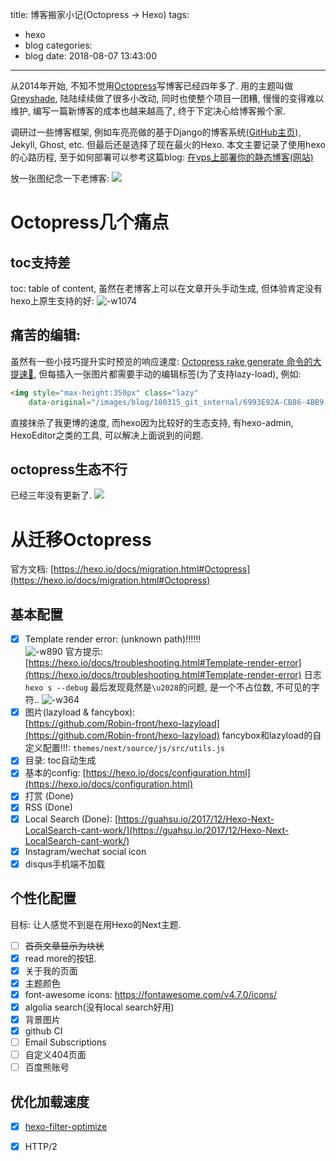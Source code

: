 title: 博客搬家小记(Octopress → Hexo)
tags:
  - hexo
  - blog
categories:
  - blog
date: 2018-08-07 13:43:00
---

从2014年开始, 不知不觉用[Octopress](http://octopress.org/)写博客已经四年多了. 用的主题叫做[Greyshade](https://shashankmehta.in/archive/2012/greyshade.html), 陆陆续续做了很多小改动, 同时也使整个项目一团糟, 慢慢的变得难以维护, 编写一篇新博客的成本也越来越高了, 终于下定决心给博客搬个家. 

调研过一些博客框架, 例如车亮亮做的基于Django的博客系统([GitHub主页](https://github.com/liangliangyy/DjangoBlog)), Jekyll, Ghost, etc. 但最后还是选择了现在最火的Hexo. 本文主要记录了使用hexo的心路历程, 至于如何部署可以参考这篇blog: [在vps上部署你的静态博客(网站)
](/blog/20170729/octopress-nginx-vps/)   

<!--more-->

放一张图纪念一下老博客:
![](/images/blog/180807_octopress_to_hexo/old_blog.png)


# Octopress几个痛点
## toc支持差
toc: table of content, 虽然在老博客上可以在文章开头手动生成, 但体验肯定没有hexo上原生支持的好:
![-w1074](/images/blog/180807_octopress_to_hexo/15336334210310.jpg)


## 痛苦的编辑:
虽然有一些小技巧提升实时预览的响应速度: [Octopress rake generate 命令的大提速🚀](/blog/20170812/rake-trick-octopress/), 但每插入一张图片都需要手动的编辑标签(为了支持lazy-load), 例如: 
```html
<img style="max-height:350px" class="lazy" 
    data-original="/images/blog/180315_git_internal/6993E92A-CB86-4BB9-9063-F3134BDC94D3.png">
```
直接抹杀了我更博的速度, 而hexo因为比较好的生态支持, 有hexo-admin, HexoEditor之类的工具, 可以解决上面说到的问题.

## octopress生态不行
已经三年没有更新了.
![](/images/blog/180807_octopress_to_hexo/github_octopress.png)   


# 从迁移Octopress
官方文档: [https://hexo.io/docs/migration.html#Octopress](https://hexo.io/docs/migration.html#Octopress)

## 基本配置
- [x] Template render error: (unknown path)!!!!!!   
![-w890](/images/blog/180807_octopress_to_hexo/15336323445390.jpg)
官方提示: [https://hexo.io/docs/troubleshooting.html#Template-render-error](https://hexo.io/docs/troubleshooting.html#Template-render-error)
日志`hexo s --debug`
最后发现竟然是`\u2028`的问题, 是一个不占位数, 不可见的字符..
![-w364](/images/blog/180807_octopress_to_hexo/15336324014527.jpg)
- [x] 图片(lazyload & fancybox):    
[https://github.com/Robin-front/hexo-lazyload](https://github.com/Robin-front/hexo-lazyload)
fancybox和lazyload的自定义配置!!!: `themes/next/source/js/src/utils.js`
- [x] 目录: toc自动生成
- [x] 基本的config: [https://hexo.io/docs/configuration.html](https://hexo.io/docs/configuration.html)
- [x] 打赏 (Done)
- [x] RSS (Done)
- [x] Local Search (Done): [https://guahsu.io/2017/12/Hexo-Next-LocalSearch-cant-work/](https://guahsu.io/2017/12/Hexo-Next-LocalSearch-cant-work/)
- [x] Instagram/wechat social icon
- [x] disqus手机端不加载

## 个性化配置
目标: 让人感觉不到是在用Hexo的Next主题.
- [ ] ~~首页文章显示为块状~~
- [x] read more的按钮.
- [x] 关于我的页面
- [x] 主题颜色
- [x] font-awesome icons: https://fontawesome.com/v4.7.0/icons/
- [x] algolia search(没有local search好用)
- [x] 背景图片
- [x] github CI
- [ ] Email Subscriptions
- [ ] 自定义404页面
- [ ] 百度熊账号

## 优化加载速度
- [x] [hexo-filter-optimize](https://github.com/theme-next/hexo-filter-optimize)
- [x] HTTP/2






